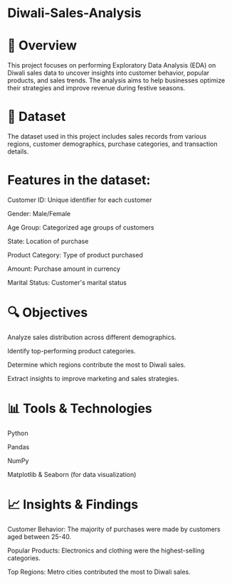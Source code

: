 # Diwali-Sales-Analysis

# 📌 Overview

This project focuses on performing Exploratory Data Analysis (EDA) on Diwali sales data to uncover insights into customer behavior, popular products, and sales trends. The analysis aims to help businesses optimize their strategies and improve revenue during festive seasons.

# 📂 Dataset

The dataset used in this project includes sales records from various regions, customer demographics, purchase categories, and transaction details.

# Features in the dataset:

Customer ID: Unique identifier for each customer

Gender: Male/Female

Age Group: Categorized age groups of customers

State: Location of purchase

Product Category: Type of product purchased

Amount: Purchase amount in currency

Marital Status: Customer's marital status

# 🔍 Objectives

Analyze sales distribution across different demographics.

Identify top-performing product categories.

Determine which regions contribute the most to Diwali sales.

Extract insights to improve marketing and sales strategies.

# 📊 Tools & Technologies

Python

Pandas

NumPy

Matplotlib & Seaborn (for data visualization)


# 📈 Insights & Findings

Customer Behavior: The majority of purchases were made by customers aged between 25-40.

Popular Products: Electronics and clothing were the highest-selling categories.

Top Regions: Metro cities contributed the most to Diwali sales.
